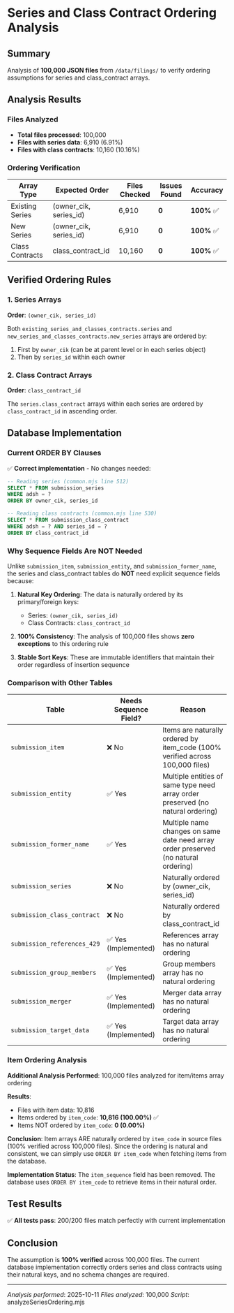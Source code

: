 # Series and Class Contract Ordering Analysis

## Summary
Analysis of **100,000 JSON files** from `/data/filings/` to verify ordering assumptions for series and class_contract arrays.

## Analysis Results

### Files Analyzed
- **Total files processed**: 100,000
- **Files with series data**: 6,910 (6.91%)
- **Files with class contracts**: 10,160 (10.16%)

### Ordering Verification
| Array Type | Expected Order | Files Checked | Issues Found | Accuracy |
|------------|---------------|---------------|--------------|----------|
| Existing Series | (owner_cik, series_id) | 6,910 | **0** | **100%** ✅ |
| New Series | (owner_cik, series_id) | 6,910 | **0** | **100%** ✅ |
| Class Contracts | class_contract_id | 10,160 | **0** | **100%** ✅ |

## Verified Ordering Rules

### 1. Series Arrays
**Order**: `(owner_cik, series_id)`

Both `existing_series_and_classes_contracts.series` and `new_series_and_classes_contracts.new_series` arrays are ordered by:
1. First by `owner_cik` (can be at parent level or in each series object)
2. Then by `series_id` within each owner

### 2. Class Contract Arrays
**Order**: `class_contract_id`

The `series.class_contract` arrays within each series are ordered by `class_contract_id` in ascending order.

## Database Implementation

### Current ORDER BY Clauses
✅ **Correct implementation** - No changes needed:

```sql
-- Reading series (common.mjs line 512)
SELECT * FROM submission_series 
WHERE adsh = ? 
ORDER BY owner_cik, series_id

-- Reading class contracts (common.mjs line 530)
SELECT * FROM submission_class_contract 
WHERE adsh = ? AND series_id = ? 
ORDER BY class_contract_id
```

### Why Sequence Fields Are NOT Needed

Unlike `submission_item`, `submission_entity`, and `submission_former_name`, the series and class_contract tables do **NOT** need explicit sequence fields because:

1. **Natural Key Ordering**: The data is naturally ordered by its primary/foreign keys:
   - Series: `(owner_cik, series_id)`
   - Class Contracts: `class_contract_id`

2. **100% Consistency**: The analysis of 100,000 files shows **zero exceptions** to this ordering rule

3. **Stable Sort Keys**: These are immutable identifiers that maintain their order regardless of insertion sequence

### Comparison with Other Tables

| Table | Needs Sequence Field? | Reason |
|-------|----------------------|---------|
| `submission_item` | ❌ No | Items are naturally ordered by item_code (100% verified across 100,000 files) |
| `submission_entity` | ✅ Yes | Multiple entities of same type need array order preserved (no natural ordering) |
| `submission_former_name` | ✅ Yes | Multiple name changes on same date need array order preserved (no natural ordering) |
| `submission_series` | ❌ No | Naturally ordered by (owner_cik, series_id) |
| `submission_class_contract` | ❌ No | Naturally ordered by class_contract_id |
| `submission_references_429` | ✅ Yes (Implemented) | References array has no natural ordering |
| `submission_group_members` | ✅ Yes (Implemented) | Group members array has no natural ordering |
| `submission_merger` | ✅ Yes (Implemented) | Merger data array has no natural ordering |
| `submission_target_data` | ✅ Yes (Implemented) | Target data array has no natural ordering |

### Item Ordering Analysis

**Additional Analysis Performed**: 100,000 files analyzed for item/items array ordering

**Results**:
- Files with item data: 10,816
- Items ordered by `item_code`: **10,816 (100.00%)** ✅
- Items NOT ordered by `item_code`: **0 (0.00%)**

**Conclusion**: Item arrays ARE naturally ordered by `item_code` in source files (100% verified across 100,000 files). Since the ordering is natural and consistent, we can simply use `ORDER BY item_code` when fetching items from the database.

**Implementation Status**: The `item_sequence` field has been removed. The database uses `ORDER BY item_code` to retrieve items in their natural order.

## Test Results

✅ **All tests pass**: 200/200 files match perfectly with current implementation

## Conclusion

The assumption is **100% verified** across 100,000 files. The current database implementation correctly orders series and class contracts using their natural keys, and no schema changes are required.

---
*Analysis performed*: 2025-10-11
*Files analyzed*: 100,000
*Script*: analyzeSeriesOrdering.mjs

